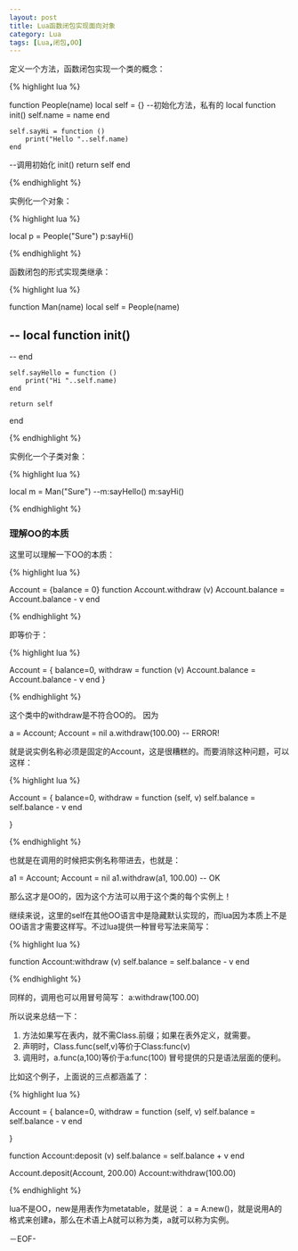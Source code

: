 ```yaml
---
layout: post
title: Lua函数闭包实现面向对象
category: Lua
tags: [Lua,闭包,OO]
---
```


定义一个方法，函数闭包实现一个类的概念：

{% highlight lua %}

function People(name)
    local self = {}
  --初始化方法，私有的
    local function init()
        self.name = name
    end
   
    self.sayHi = function ()
        print("Hello "..self.name)
    end
 
  --调用初始化
    init()
    return self
end

{% endhighlight %}

实例化一个对象：

{% highlight lua %}

local p = People("Sure")
p:sayHi()

{% endhighlight %}

函数闭包的形式实现类继承：

{% highlight lua %}

function Man(name)
    local self = People(name)
     
--  local function init()
--      
--  end
 
    self.sayHello = function ()
        print("Hi "..self.name)
    end
     
    return self
end
 
{% endhighlight %}

实例化一个子类对象：

{% highlight lua %}

local m = Man("Sure")
--m:sayHello()
m:sayHi()

{% endhighlight %}


### 理解OO的本质

这里可以理解一下OO的本质：

{% highlight lua %}

Account = {balance = 0}
function Account.withdraw (v)
   Account.balance = Account.balance - v
end

{% endhighlight %}

即等价于：

{% highlight lua %}

Account = {
   balance=0,
   withdraw = function (v)
       Account.balance = Account.balance - v
end
} 

{% endhighlight %}

这个类中的withdraw是不符合OO的。
因为

a = Account; Account = nil
a.withdraw(100.00)   -- ERROR!

就是说实例名称必须是固定的Account，这是很糟糕的。而要消除这种问题，可以这样：

{% highlight lua %}

Account = {
   balance=0,
   withdraw = function (self, v)
       self.balance = self.balance - v
end

} 

{% endhighlight %}

也就是在调用的时候把实例名称带进去，也就是：

a1 = Account; Account = nil
a1.withdraw(a1, 100.00)     -- OK

那么这才是OO的，因为这个方法可以用于这个类的每个实例上！

继续来说，这里的self在其他OO语言中是隐藏默认实现的，而lua因为本质上不是OO语言才需要这样写。不过lua提供一种冒号写法来简写：

{% highlight lua %}

function Account:withdraw (v)
   self.balance = self.balance - v
end 

{% endhighlight %}

同样的，调用也可以用冒号简写：
a:withdraw(100.00)

所以说来总结一下：
1. 方法如果写在表内，就不需Class.前缀；如果在表外定义，就需要。
2. 声明时，Class.func(self,v)等价于Class:func(v)
3. 调用时，a.func(a,100)等价于a:func(100)
冒号提供的只是语法层面的便利。

比如这个例子，上面说的三点都涵盖了：

{% highlight lua %}

Account = {
   balance=0,
   withdraw = function (self, v)
       self.balance = self.balance - v
end

}

function Account:deposit (v)
   self.balance = self.balance + v
end

Account.deposit(Account, 200.00)
Account:withdraw(100.00)

{% endhighlight %}

lua不是OO，new是用表作为metatable，就是说：
a = A:new()，就是说用A的格式来创建a，那么在术语上A就可以称为类，a就可以称为实例。


－EOF-
